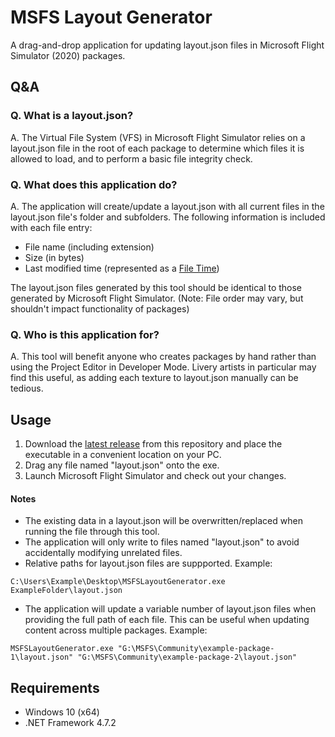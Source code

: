 # MSFS Layout Generator

A drag-and-drop application for updating layout.json files in Microsoft Flight Simulator (2020) packages.

## Q&A
### Q. What is a layout.json?
A. The Virtual File System (VFS) in Microsoft Flight Simulator relies on a layout.json file in the root of each package to determine which files it is allowed to load, and to perform a basic file integrity check.

### Q. What does this application do?
A. The application will create/update a layout.json with all current files in the layout.json file's folder and subfolders. The following information is included with each file entry:
* File name (including extension)
* Size (in bytes)
* Last modified time (represented as a [File Time](https://docs.microsoft.com/en-us/windows/win32/sysinfo/file-times))

The layout.json files generated by this tool should be identical to those generated by Microsoft Flight Simulator. (Note: File order may vary, but shouldn't impact functionality of packages)

### Q. Who is this application for?
A. This tool will benefit anyone who creates packages by hand rather than using the Project Editor in Developer Mode. Livery artists in particular may find this useful, as adding each texture to layout.json manually can be tedious.

## Usage
1. Download the [latest release](https://github.com/HughesMDflyer4/MSFSLayoutGenerator/releases/latest) from this repository and place the executable in a convenient location on your PC.
2. Drag any file named "layout.json" onto the exe.
3. Launch Microsoft Flight Simulator and check out your changes.

#### Notes
* The existing data in a layout.json will be overwritten/replaced when running the file through this tool.
* The application will only write to files named "layout.json" to avoid accidentally modifying unrelated files.
* Relative paths for layout.json files are suppported. Example:
```
C:\Users\Example\Desktop\MSFSLayoutGenerator.exe ExampleFolder\layout.json
```
* The application will update a variable number of layout.json files when providing the full path of each file. This can be useful when updating content across multiple packages. Example:
```
MSFSLayoutGenerator.exe "G:\MSFS\Community\example-package-1\layout.json" "G:\MSFS\Community\example-package-2\layout.json"
```

## Requirements
* Windows 10 (x64)
* .NET Framework 4.7.2
